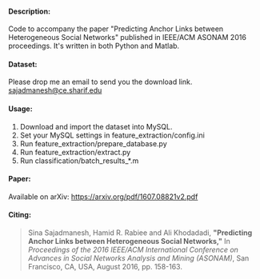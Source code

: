 #### Description:

Code to accompany the paper "Predicting Anchor Links between Heterogeneous Social Networks" published in IEEE/ACM ASONAM 2016 proceedings. It's written in both Python and Matlab.

#### Dataset:

Please drop me an email to send you the download link.  
<sajadmanesh@ce.sharif.edu>

#### Usage:

1. Download and import the dataset into MySQL.
2. Set your MySQL settings in feature_extraction/config.ini
3. Run feature_extraction/prepare_database.py
4. Run feature_extraction/extract.py
5. Run classification/batch_results_*.m

#### Paper:

Available on arXiv: 
https://arxiv.org/pdf/1607.08821v2.pdf

#### Citing:

> Sina Sajadmanesh, Hamid R. Rabiee and Ali Khodadadi, **"Predicting Anchor Links between Heterogeneous Social Networks,"** In *Proceedings of the 2016 IEEE/ACM International Conference on Advances in Social Networks Analysis and Mining (ASONAM)*, San Francisco, CA, USA, August 2016, pp. 158-163.
